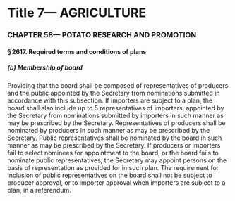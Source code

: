 
# Title 7— AGRICULTURE
### CHAPTER 58— POTATO RESEARCH AND PROMOTION
#### § 2617. Required terms and conditions of plans
##### (b) Membership of board

Providing that the board shall be composed of representatives of producers and the public appointed by the Secretary from nominations submitted in accordance with this subsection. If importers are subject to a plan, the board shall also include up to 5 representatives of importers, appointed by the Secretary from nominations submitted by importers in such manner as may be prescribed by the Secretary. Representatives of producers shall be nominated by producers in such manner as may be prescribed by the Secretary. Public representatives shall be nominated by the board in such manner as may be prescribed by the Secretary. If producers or importers fail to select nominees for appointment to the board, or the board fails to nominate public representatives, the Secretary may appoint persons on the basis of representation as provided for in such plan. The requirement for inclusion of public representatives on the board shall not be subject to producer approval, or to importer approval when importers are subject to a plan, in a referendum.
